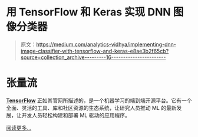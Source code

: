 # 用 TensorFlow 和 Keras 实现 DNN 图像分类器

> 原文：<https://medium.com/analytics-vidhya/implementing-dnn-image-classifier-with-tensorflow-and-keras-e8ae3b2f65cb?source=collection_archive---------16----------------------->

# 张量流

[**TensorFlow**](https://www.tensorflow.org/) 正如其官网所描述的，是一个机器学习的端到端开源平台。它有一个全面、灵活的工具、库和社区资源的生态系统，让研究人员推动 ML 的最新发展，让开发人员轻松构建和部署 ML 驱动的应用程序。

[阅读更多…](https://www.landofsciences.com/posts/1/image-classifier-with-tensorflow-and-keras/)